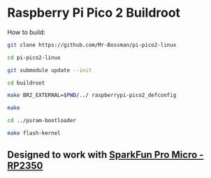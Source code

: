 # Raspberry Pi Pico 2 Buildroot

How to build:

```bash
git clone https://github.com/Mr-Bossman/pi-pico2-linux

cd pi-pico2-linux

git submodule update --init

cd buildroot

make BR2_EXTERNAL=$PWD/../ raspberrypi-pico2_defconfig

make

cd ../psram-bootloader

make flash-kernel
```

## Designed to work with [SparkFun Pro Micro - RP2350](https://www.sparkfun.com/products/24870)
